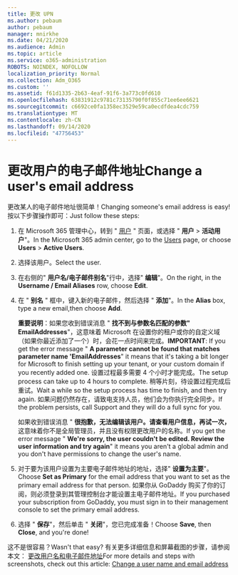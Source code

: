 ```yaml
---
title: 更改 UPN
ms.author: pebaum
author: pebaum
manager: mnirkhe
ms.date: 04/21/2020
ms.audience: Admin
ms.topic: article
ms.service: o365-administration
ROBOTS: NOINDEX, NOFOLLOW
localization_priority: Normal
ms.collection: Adm_O365
ms.custom: ''
ms.assetid: f61d1335-2b63-4eaf-91f6-3a773c0fd610
ms.openlocfilehash: 63831912c9781c73135790f0f855c71ee6ee6621
ms.sourcegitcommit: c6692ce0fa1358ec3529e59ca0ecdfdea4cdc759
ms.translationtype: MT
ms.contentlocale: zh-CN
ms.lasthandoff: 09/14/2020
ms.locfileid: "47756453"
---
```

# <a name="change-a-users-email-address"></a><span data-ttu-id="aec30-102">更改用户的电子邮件地址</span><span class="sxs-lookup"><span data-stu-id="aec30-102">Change a user's email address</span></span>

<span data-ttu-id="aec30-103">更改某人的电子邮件地址很简单！</span><span class="sxs-lookup"><span data-stu-id="aec30-103">Changing someone's email address is easy!</span></span> <span data-ttu-id="aec30-104">按以下步骤操作即可：</span><span class="sxs-lookup"><span data-stu-id="aec30-104">Just follow these steps:</span></span>
  
1. <span data-ttu-id="aec30-105">在 Microsoft 365 管理中心，转到 " [用户](https://go.microsoft.com/fwlink/p/?linkid=834822) " 页面，或选择 " **用户** \> **活动用户**"。</span><span class="sxs-lookup"><span data-stu-id="aec30-105">In the Microsoft 365 admin center, go to the [Users](https://go.microsoft.com/fwlink/p/?linkid=834822) page, or choose **Users** \> **Active Users**.</span></span>
    
2. <span data-ttu-id="aec30-106">选择该用户。</span><span class="sxs-lookup"><span data-stu-id="aec30-106">Select the user.</span></span>
    
3. <span data-ttu-id="aec30-107">在右侧的" **用户名/电子邮件别名**"行中，选择" **编辑**"。</span><span class="sxs-lookup"><span data-stu-id="aec30-107">On the right, in the **Username / Email Aliases** row, choose **Edit**.</span></span>
    
4. <span data-ttu-id="aec30-108">在 " **别名** " 框中，键入新的电子邮件，然后选择 " **添加**"。</span><span class="sxs-lookup"><span data-stu-id="aec30-108">In the **Alias** box, type a new email,then choose **Add**.</span></span>
    
    <span data-ttu-id="aec30-109">**重要说明**：如果您收到错误消息 " **找不到与参数名匹配的参数" EmailAddresses**"，这意味着 Microsoft 在设置你的租户或你的自定义域（如果你最近添加了一个）时，会花一点时间来完成。</span><span class="sxs-lookup"><span data-stu-id="aec30-109">**IMPORTANT**: If you get the error message " **A parameter cannot be found that matches parameter name 'EmailAddresses**" it means that it's taking a bit longer for Microsoft to finish setting up your tenant, or your custom domain if you recently added one.</span></span> <span data-ttu-id="aec30-110">设置过程最多需要 4 个小时才能完成。</span><span class="sxs-lookup"><span data-stu-id="aec30-110">The setup process can take up to 4 hours to complete.</span></span> <span data-ttu-id="aec30-111">稍等片刻，待设置过程完成后重试。</span><span class="sxs-lookup"><span data-stu-id="aec30-111">Wait a while so the setup process has time to finish, and then try again.</span></span> <span data-ttu-id="aec30-112">如果问题仍然存在，请致电支持人员，他们会为你执行完全同步。</span><span class="sxs-lookup"><span data-stu-id="aec30-112">If the problem persists, call Support and they will do a full sync for you.</span></span>
    
    <span data-ttu-id="aec30-113">如果收到错误消息 " **很抱歉，无法编辑该用户。请查看用户信息，再试一次，** 这意味着你不是全局管理员，并且没有权限更改用户的名称。</span><span class="sxs-lookup"><span data-stu-id="aec30-113">If you get the error message " **We're sorry, the user couldn't be edited. Review the user information and try again**" it means you aren't a global admin and you don't have permissions to change the user's name.</span></span>
    
5. <span data-ttu-id="aec30-114">对于要为该用户设置为主要电子邮件地址的地址，选择" **设置为主要**"。</span><span class="sxs-lookup"><span data-stu-id="aec30-114">Choose **Set as Primary** for the email address that you want to set as the primary email address for that person.</span></span> <span data-ttu-id="aec30-115">如果你从 GoDaddy 购买了你的订阅，则必须登录到其管理控制台才能设置主电子邮件地址。</span><span class="sxs-lookup"><span data-stu-id="aec30-115">If you purchased your subscription from GoDaddy, you must sign in to their management console to set the primary email address.</span></span> 
    
6. <span data-ttu-id="aec30-116">选择 " **保存**"，然后单击 " **关闭**"，您已完成准备！</span><span class="sxs-lookup"><span data-stu-id="aec30-116">Choose **Save**, then **Close**, and you're done!</span></span>
    
<span data-ttu-id="aec30-117">这不是很容易？</span><span class="sxs-lookup"><span data-stu-id="aec30-117">Wasn't that easy?</span></span> <span data-ttu-id="aec30-118">有关更多详细信息和屏幕截图的步骤，请参阅本文： [更改用户名和电子邮件地址](https://docs.microsoft.com/microsoft-365/admin/add-users/change-a-user-name-and-email-address)</span><span class="sxs-lookup"><span data-stu-id="aec30-118">For more details and steps with screenshots, check out this article: [Change a user name and email address](https://docs.microsoft.com/microsoft-365/admin/add-users/change-a-user-name-and-email-address)</span></span>
  

